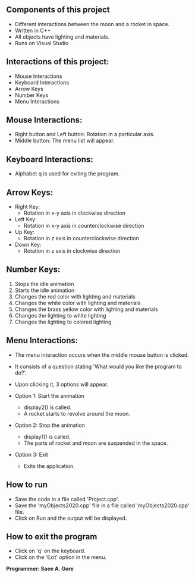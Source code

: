 ## Components of this project 

- Different interactions between the moon and a rocket in space.
- Written in C++ 
- All objects have lighting and materials.
- Runs on Visual Studio

## Interactions of this project:

- Mouse Interactions
- Keyboard Interactions
- Arrow Keys
- Number Keys
- Menu Interactions

## Mouse Interactions: 

  - Right button and Left button: Rotation in a particular axis.
  - Middle button: The menu list will appear.

## Keyboard Interactions: 

  - Alphabet q is used for exiting the program.

 ## Arrow Keys: 
  - Right Key:
    - Rotation in x-y axis in clockwise direction
  - Left Key:
    - Rotation in x-y axis in counterclockwise direction
  - Up Key:
    - Rotation in z axis in counterclockwise direction
  - Down Key:
    - Rotation in z axis in clockwise direction

 ## Number Keys:
 
   1.  Stops the idle animation
   2.  Starts the idle animation
   3.  Changes the red color with lighting and materials
   4.  Changes the white color with lighting and materials
   5.  Changes the brass yellow color with lighting and materials
   6.  Changes the lighting to white lighting
   7.  Changes the lighting to colored lighting

## Menu Interactions: 
  - The menu interaction occurs when the middle mouse button is clicked.
  - It consists of a question stating 'What would you like the program to do?'.
  - Upon clicking it, 3 options will appear.
    
  - Option 1: Start the animation 
     - display2() is called.
     - A rocket starts to revolve around the moon.

  - Option 2: Stop the animation 
     - display1() is called.
     - The parts of rocket and moon are suspended in the space. 

  - Option 3: Exit 
     - Exits the application.
  
## How to run 
- Save the code in a file called 'Project.cpp'. 
- Save the 'myObjects2020.cpp' file in a file called 'myObjects2020.cpp' file.
- Click on Run and the output will be displayed.

## How to exit the program 
- Click on 'q' on the keyboard.
- Click on the 'Exit' option in the menu.

**Programmer: Saee A. Gore**
